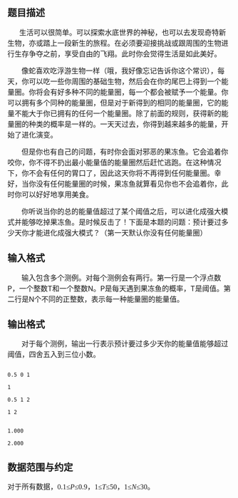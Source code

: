 ## 题目描述

<div align="left">
 <span style="font-size: medium"><b>       </b>生活可以很简单。可以探索水底世界的神秘，也可以去发现奇特新生物，亦或踏上一段新生的旅程。在必须要迎接挑战或跟周围的生物进行生存争夺之前，享受自由的飞翔。此时你会觉得生活是如此美好。</span>
</div>
<div align="left">
 <span style="font-size: medium">       像蛇喜欢吃浮游生物一样（哦，我好像忘记告诉你这个常识），每天，你可以吃一些你周围的基础生物，然后会在你的尾巴上得到一个能量圈。你将会有好多种不同的能量圈，每一个都会被赋予一个能量。你可以拥有多个同种的能量圈，但是对于新得到的相同的能量圈，它的能量不能大于你已拥有的任何一个能量圈。除了前面的规则，获得新的能量圈的种类的概率是一样的。一天天过去，你得到越来越多的能量，开始了进化演变。</span>
</div>
<div align="left">
 <span style="font-size: medium">       但是你也有自己的问题，有时你会面对邪恶的果冻鱼。它会追着你咬你，你不得不扔出最小能量值的能量圈然后赶忙逃跑。在这种情况下，你不会有任何的胃口了，因此这天你将不再得到任何能量圈。幸好，当你没有任何能量圈的时候，果冻鱼就算看见你也不会追着你，此时你可以好好地享用美食。</span>
</div>
<div align="left">
 <span style="font-size: medium">       你听说当你的总的能量值超过了某个阈值之后，可以进化成强大模式并能够吃掉果冻鱼。是时候反击了！下面是本题的问题：预计要过多少天你才能进化成强大模式？（第一天默认你没有任何能量圈）</span>
</div>

## 输入格式

<div align="left">
 <span style="font-size: medium">       输入包含多个测例。对每个测例会有两行。第一行是一个浮点数P，一个整数T和一个整数N。P是每天遇到果冻鱼的概率，T是阈值。第二行是N个不同的正整数，表示每一种能量圈的能量值。</span>
</div>

## 输出格式

<div align="left">
 <span style="font-size: medium">       对于每个测例，输出一行表示预计要过多少天你的能量值能够超过阈值，四舍五入到三位小数。</span>
</div>

```input1
0.5 0 1
1
0.5 1 2
1 2
```
```output1
1.000
2.000
```
## 数据范围与约定

<p class="MsoNormal" style="margin: 0cm 0cm 0pt"><font size="3"><span style="font-family: 宋体; mso-ascii-font-family: 'Times New Roman'; mso-hansi-font-family: 'Times New Roman'">对于所有数据，</span><font face="Times New Roman"><span lang="EN-US">0.1</span><span lang="EN-US" style="mso-bidi-font-size: 10.5pt">≤<i style="mso-bidi-font-style: normal">P</i>≤0.9</span></font><span style="font-family: 宋体; mso-ascii-font-family: 'Times New Roman'; mso-hansi-font-family: 'Times New Roman'; mso-bidi-font-size: 10.5pt">，</span><font face="Times New Roman"><span lang="EN-US">1</span><span lang="EN-US" style="mso-bidi-font-size: 10.5pt">≤<i style="mso-bidi-font-style: normal">T</i>≤50</span></font><span style="font-family: 宋体; mso-ascii-font-family: 'Times New Roman'; mso-hansi-font-family: 'Times New Roman'; mso-bidi-font-size: 10.5pt">，</span><span lang="EN-US" style="mso-bidi-font-size: 10.5pt"><font face="Times New Roman">1≤<i style="mso-bidi-font-style: normal">N</i>≤30</font></span><span style="font-family: 宋体; mso-ascii-font-family: 'Times New Roman'; mso-hansi-font-family: 'Times New Roman'; mso-bidi-font-size: 10.5pt">。</span></font><span lang="EN-US" style="mso-bidi-font-size: 10.5pt"><o:p></o:p></span></p>

